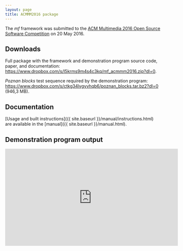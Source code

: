 ```yaml
---
layout: page
title: ACMMM2016 package
---
```


The _mf_ framework was submitted to the [ACM Multimedia 2016 Open Source Software Competition](http://www.acmmm.org/2016/?page_id=201) on 20 May 2016.

## Downloads
Full package with the framework and demonstration program source code, paper, and documentation:
<https://www.dropbox.com/s/l5krms9m4s4c3kq/mf_acmmm2016.zip?dl=0>.

_Poznan blocks_ test sequence required by the demonstration program:
<https://www.dropbox.com/s/ctkg34lvgyvhqb6/poznan_blocks.tar.bz2?dl=0> (946,3 MB).

## Documentation
[Usage and built instructions]({{ site.baseurl }}/manual/instructions.html) are available in the [manual]({{ site.baseurl }}/manual.html).

## Demonstration program output
<iframe width="560" height="315" src="https://www.youtube.com/embed/TqclMSlaEFY?rel=0&amp;controls=0&amp;showinfo=0" frameborder="0" allowfullscreen></iframe>
